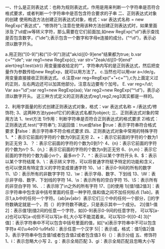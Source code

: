 一、什么是正则表达式：也称为规则表达式，作用是用来判断一个字符串是否符合格式要求，或者判断一个字符串中是否包含符合要求的子串
二、正则表达式对象的创建
使用构造方法创建正则表达式对象，格式：var  表达式名称 = new  RegExp(“表达式”，“修饰符”);注意在使用该种方法创建正则表达式时，如果里面涉及了\d或\w等转义字符，那么需要在它们前面加\,如new  RegExp(“\\d”)表示查找是否包含数字，("\\de");表示包含一个数字和字母e连接的成分。(“\^\\d”)，表示必须以数字开头。

a.用正则("\[0-9\]")和("[0-9]")测试"ak/d/j[0-9]ene"结果都为true;
b.var c="^\\de";
	var reg1=new RegExp(c);
	var str="2eak/d/j[0-9]end"	
alert(reg1.test(str))
用变量接收给定的“”，字符串内写的是正则表达式，然后把变量作为参数传给new RegExp，就可以用方法了。
c.当然也可以用var a=/de/g，用变量直接接收正则表达式。
d.注意var reg=RegExp(“+”+c+””),c为上面定义过的正则，左右两边还可以加其他部分。注意左边要有个加号。
E. 
var reg=/\d/;
Var aa=”\\d”;var reg1=new RegExp(aa);
Var reg2=new RegExp(“\^\\d”)，表示必须以数字开头。
这三种方式定义的正则表达式reg1,reg2,reg3其实都是一样的。

2、利用字面量的形式创建正则表达式对象，格式：var  表达式名称 = /表达式/修饰符;
3、这两种方法typeof它们的表达式名都为object;
三、正则表达式对象的常用方法
1、test方法
1)作用：判断字符串是否符合正则表达式的格式要求
2)格式：正则表达式.test(“字符串”);
3)返回值：true或false
true：表示字符串符合格式要求
false：表示字符串不符合格式要求
四、正则表达式对象中常用的特殊字符
1、*：表示它前面的字符的个数为0到正无穷
2、+：表示它前面的字符的个数为1到正无穷
3、？：表示它前面的字符的个数为0到1个
4、{n}：表示它前面的字符的个数为n个
5、{n,}：表示它前面的字符的个数为n到正无穷
6、{n,m}：表示它前面的字符的个数为最小n个，最多m个
7、^：表示以某个字符开头
8、$：表示以某个字符结尾
9、\：表示转义字符，可以将普通字符赋予特定的功能和含义，也可以使具有特定含义的字符变成普通字符
10、\d：表示0-9间的所有的数字
11、\D：表示所有的非数字字符
12、\w：表示字母、数字、下划线
13、\W：表示非字母、数字、下划线的字符
14、\s：表示所有的空白字符
15、\S：表示所有的非空白字符
16、.：表示除了\n之外的所有字符
17、[]的使用
1)[值1值2值3]：表示字符串中包含该中括号里面的任意一种字符,值和值之间不加任何标点
[1ab]，表示1,a,b中的任何一个字符。（ab|av|abr）表示它们三个中的任何一个部分，[]的字符数确定就是一个，而（）的字符数不确定，只是表示其中一个成分。
2)[值1-值2]：表示值1到值2间的任意一个字符，如[0-9]表示0-9间的任意字符，
可以写[a-z]也可以写[a-d]但不可以写[a-B],大小写不能混着来。可以写[0-9][0-4]
3)[^值]：表示字符串中不可以包含中括号里面的值，如[^a]表示字符串中不可以包含字符a
4)[\u4e00-\u9fa5]：表示任意一个汉字
5)|：表示或，格式：值1|值2|值3，表示字符串中包含值1或者包含值2或者包含值3
6)（）：表示分组
五、修饰符
1、i：表示忽略大小写
2、g：表示全局匹配
3、gi：表示全局匹配且忽略大小写



	